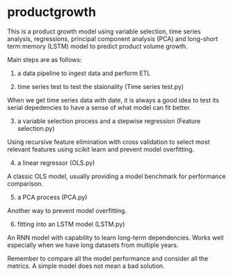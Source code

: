 # productgrowth
This is a product growth model using variable selection, time series analysis, regressions, principal component analysis (PCA) and long-short term memory (LSTM) model to predict product volume growth.

Main steps are as follows:
1) a data pipeline to ingest data and perform ETL

2) time series test to test the staionality (Time series test.py)

When we get time series data with date, it is always a good idea to test its serial depedencies to have a sense of what model can fit better.

3) a variable selection process and a stepwise regression (Feature selection.py)

Using recursive feature elimination with cross validation to select most relevant features using scikit learn and prevent model overfitting.

4) a linear regressor (OLS.py)

A classic OLS model, usually providing a model benchmark for performance comparison.

5) a PCA process (PCA.py)

Another way to prevent model overfitting.

6) fitting into an LSTM model (LSTM.py)

An RNN model with capability to learn long-term dependencies. Works well especially when we have long datasets from multiple years.

Remember to compare all the model performance and consider all the metrics. A simple model does not mean a bad solution. 
